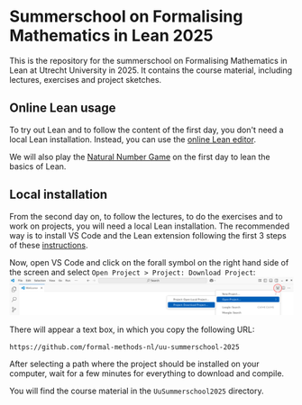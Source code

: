 # Summerschool on Formalising Mathematics in Lean 2025

This is the repository for the summerschool on Formalising Mathematics in Lean at Utrecht University in 2025.
It contains the course material, including lectures, exercises and project sketches.

## Online Lean usage

To try out Lean and to follow the content of the first day, you don't need a local Lean installation. Instead,
you can use the [online Lean editor](https://live.lean-lang.org/).

We will also play the [Natural Number Game](https://adam.math.hhu.de/#/g/leanprover-community/nng4) on the
first day to lean the basics of Lean.

## Local installation

From the second day on, to follow the lectures, to do the exercises and to work on projects, you will
need a local Lean installation. The recommended way is to install VS Code
and the Lean extension following the first 3 steps of these
[instructions](https://docs.lean-lang.org/lean4/doc/quickstart.html).

Now, open VS Code and click on the forall symbol on the right hand side of the screen and select
`Open Project > Project: Download Project`:
![download project dialog](images/vscode-download-project.png)

There will appear a text box, in which you copy the following URL:
```
https://github.com/formal-methods-nl/uu-summerschool-2025
```
After selecting a path where the project should be installed on your computer, wait for a few minutes
for everything to download and compile.

You will find the course material in the `UuSummerschool2025` directory.
